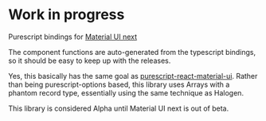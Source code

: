 # Work in progress

Purescript bindings for [Material UI next](https://material-ui-next.com/)

The component functions are auto-generated from the typescript bindings, so it should be easy to keep up with the releases.

Yes, this basically has the same goal as [purescript-react-material-ui](https://github.com/nwolverson/purescript-react-material-ui). Rather than being purescript-options based, this library uses Arrays with a phantom record type, essentially using the same technique as Halogen.

This library is considered Alpha until Material UI next is out of beta.
